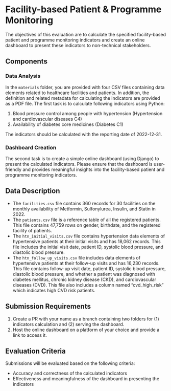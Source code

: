 # Facility-based Patient & Programme Monitoring
The objectives of this evaluation are to calculate the specified facility-based patient and programme monitoring indicators and create an online dashboard to present these indicators to non-technical stakeholders.

## Components
### Data Analysis
In the `materials` folder, you are provided with four CSV files containing data elements related to healthcare facilities and patients. In addition, the definition and related metadata for calculating the indicators are provided as a PDF file. The first task is to calculate following indicators using Python:

1. Blood pressure control among people with hypertension (Hypertension and cardiovascular diseases C4)
2. Availability of diabetes core medicines (Diabetes C1)

The indicators should be calculated with the reporting date of 2022-12-31.

### Dashboard Creation
The second task is to create a simple online dashboard (using Django) to present the calculated indicators. Please ensure that the dashboard is user-friendly and provides meaningful insights into the facility-based patient and programme monitoring indicators.

## Data Description
- The `facilities.csv` file contains 360 records for 30 facilities on the monthly availability of Metformin, Sulfonylurea, Insulin, and Statin in 2022.
- The `patients.csv` file is a reference table of all the registered patients. This file contains 47,759 rows on gender, birthdate, and the registered facility of patients.
- The `htn_initial_visits.csv` file contains hypertension data elements of hypertensive patients at their initial visits and has 18,062 records. This file includes the initial visit date, patient ID, systolic blood pressure, and diastolic blood pressure.
- The `htn_follow_up_visits.csv` file includes data elements of hypertensive patients at their follow-up visits and has 16,230  records. This file contains follow-up visit date, patient ID, systolic blood pressure, diastolic blood pressure, and whether a patient was diagnosed with diabetes mellitus, chronic kidney disease (CKD), and cardiovascular diseases (CVD). This file also includes a column named “cvd_high_risk” which indicates high CVD risk patients.

## Submission Requirements
1. Create a PR with your name as a branch containing two folders for (1) indicators calculation and (2) serving the dashboard.
2. Host the online dashboard on a platform of your choice and provide a link to access it.

## Evaluation Criteria
Submissions will be evaluated based on the following criteria:
- Accuracy and correctness of the calculated indicators
- Effectiveness and meaningfulness of the dashboard in presenting the indicators


